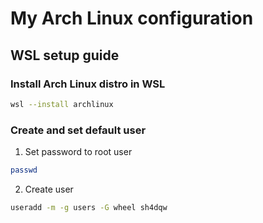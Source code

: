 # My Arch Linux configuration
## WSL setup guide
### Install Arch Linux distro in WSL
```bash
wsl --install archlinux
```
### Create and set default user
1. Set password to root user
```bash
passwd
```
2. Create user
```bash
useradd -m -g users -G wheel sh4dqw
```
